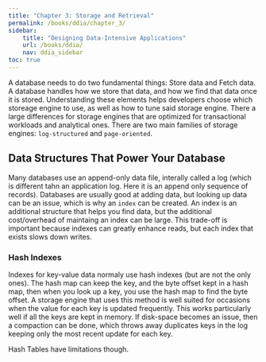 ```yaml
---
title: "Chapter 3: Storage and Retrieval"
permalink: /books/ddia/chapter_3/
sidebar:
    title: "Designing Data-Intensive Applications"
    url: /books/ddia/
    nav: ddia_sidebar
toc: true
---
```


A database needs to do two fundamental things: Store data and Fetch data. A database handles how we store that data, and how we find that data once it is stored. Understanding these elements helps developers choose which storeage engine to use, as well as how to tune said storage engine. There a large differences for storage engines that are optimized for transactional workloads and analytical ones. There are two main families of storage engines: `log-structured` and `page-oriented`.

## Data Structures That Power Your Database

Many databases use an append-only data file, interally called a log (which is different tahn an application log. Here it is an append only sequence of records). Databases are usually good at adding data, but looking up data can be an issue, which is why an `index` can be created. An index is an additional structure that helps you find data, but the additional cost/overhead of maintaing an index can be large. This trade-off is important because indexes can greatly enhance reads, but each index that exists slows down writes. 

### Hash Indexes

Indexes for key-value data normaly use hash indexes (but are not the only ones). The hash map can keep the key, and the byte offset kept in a hash map, then when you look up a key, you use the hash map to find the byte offset. A storage engine that uses this method is well suited for occasions when the value for each key is updated frequently. This works particularly well if all the keys are kept in memory. If disk-space becomes an issue, then a compaction can be done, which throws away duplicates keys in the log keeping only the most recent update for each key.

Hash Tables have limitations though. 